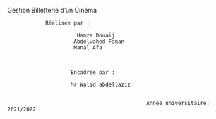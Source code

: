 Gestion Billetterie d’un
Cinéma

                Réalisée par :                                                        
                          
                          Hamza Douaij
                         Abdelwahed Fanan                       
                         Manal Afa
                         


                        Encadrée par :       

                        Mr Walid abdellaziz               

                                     
                                                Année universitaire:      2021/2022

